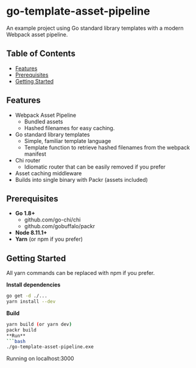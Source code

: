 go-template-asset-pipeline
=======================
An example project using Go standard library templates with a modern Webpack asset pipeline.

Table of Contents
-----------------

- [Features](#features)
- [Prerequisites](#prerequisites)
- [Getting Started](#getting-started)

Features
--------

- Webpack Asset Pipeline
  - Bundled assets
  - Hashed filenames for easy caching.
- Go standard library templates
  - Simple, familiar template language
  - Template function to retrieve hashed filenames from the webpack manifest
- Chi router
  - Idiomatic router that can be easily removed if you prefer
- Asset caching middleware
- Builds into single binary with Packr (assets included)

Prerequisites
--------
- **Go 1.8+**
  - github.com/go-chi/chi
  - github.com/gobuffalo/packr
- **Node 8.11.1+**
- **Yarn** (or npm if you prefer)

Getting Started
--------
All yarn commands can be replaced with npm if you prefer.

**Install dependencies**
```bash
go get -d ./...
yarn install --dev
```
**Build**
```bash
yarn build (or yarn dev)
packr build
**Run**
```bash
./go-template-asset-pipeline.exe
```
Running on localhost:3000
